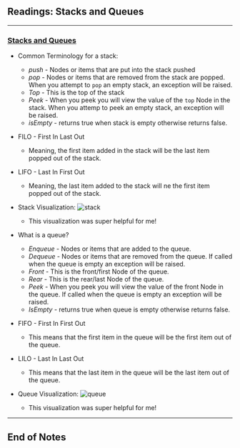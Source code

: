 ## Readings: Stacks and Queues
***

### [Stacks and Queues](https://codefellows.github.io/common_curriculum/data_structures_and_algorithms/Code_401/class-10/resources/stacks_and_queues.html)

- Common Terminology for a stack:
  * *push* - Nodes or items that are put into the stack pushed
  * *pop* - Nodes or items that are removed from the stack are popped. When you attempt to `pop` an empty stack, an exception will be raised.
  * *Top* - This is the top of the stack
  * *Peek* - When you peek you will view the value of the `top` Node in the stack. When you attemp to peek an empty stack, an exception will be raised.
  * *isEmpty* - returns true when stack is empty otherwise returns false.

- FILO - First In Last Out
  * Meaning, the first item added in the stack will be the last item popped out of the stack.
- LIFO - Last In First Out
  * Meaning, the last item added to the stack will ne the first item popped out of the stack.

- Stack Visualization:
![stack](https://codefellows.github.io/common_curriculum/data_structures_and_algorithms/Code_401/class-10/resources/images/stack1.PNG)
  * This visualization was super helpful for me!

- What is a queue?
  * *Enqueue* - Nodes or items that are added to the queue.
  * *Dequeue* - Nodes or items that are removed from the queue. If called when the queue is empty an exception will be raised.
  * *Front* - This is the front/first Node of the queue.
  * *Rear* - This is the rear/last Node of the queue.
  * *Peek* - When you peek you will view the value of the front Node in the queue. If called when the queue is empty an exception will be raised.
  * *IsEmpty* - returns true when queue is empty otherwise returns false.

- FIFO - First In First Out
  * This means that the first item in the queue will be the first item out of the queue.

- LILO - Last In Last Out
  * This means that the last item in the queue will be the last item out of the queue.

- Queue Visualization:
![queue](https://codefellows.github.io/common_curriculum/data_structures_and_algorithms/Code_401/class-10/resources/images/Queue.PNG)
  * This visualization was super helpful for me!
***
 ## End of Notes
